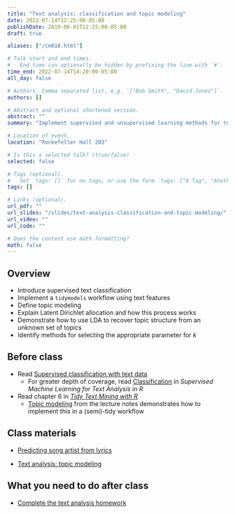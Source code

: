 ```yaml
---
title: "Text analysis: classification and topic modeling"
date: 2022-07-14T12:25:00-05:00
publishDate: 2019-06-01T12:25:00-05:00
draft: true

aliases: ["/cm018.html"]

# Talk start and end times.
#   End time can optionally be hidden by prefixing the line with `#`.
time_end: 2022-07-14T14:20:00-05:00
all_day: false

# Authors. Comma separated list, e.g. `["Bob Smith", "David Jones"]`.
authors: []

# Abstract and optional shortened version.
abstract: ""
summary: "Implement supervised and unsupervised learning methods for text data."

# Location of event.
location: "Rockefeller Hall 203"

# Is this a selected talk? (true/false)
selected: false

# Tags (optional).
#   Set `tags: []` for no tags, or use the form `tags: ["A Tag", "Another Tag"]` for one or more tags.
tags: []

# Links (optional).
url_pdf: ""
url_slides: "/slides/text-analysis-classification-and-topic-modeling/"
url_video: ""
url_code: ""

# Does the content use math formatting?
math: false
---
```




## Overview

* Introduce supervised text classification
* Implement a `tidymodels` workflow using text features
* Define topic modeling
* Explain Latent Dirichlet allocation and how this process works
* Demonstrate how to use LDA to recover topic structure from an unknown set of topics
* Identify methods for selecting the appropriate parameter for $k$

## Before class

- Read [Supervised classification with text data](/notes/supervised-text-classification/)
    - For greater depth of coverage, read [Classification](https://smltar.com/mlclassification.html) in *Supervised Machine Learning for Text Analysis in R*
- Read chapter 6 in [*Tidy Text Mining with R*](http://tidytextmining.com/)
    - [Topic modeling](/notes/topic-modeling/) from the lecture notes demonstrates how to implement this in a (semi)-tidy workflow

## Class materials

- [Predicting song artist from lyrics](/notes/predicting-song-artist/)
* [Text analysis: topic modeling](/notes/topic-modeling/)

## What you need to do after class

* [Complete the text analysis homework](/homework/text-analysis/)
